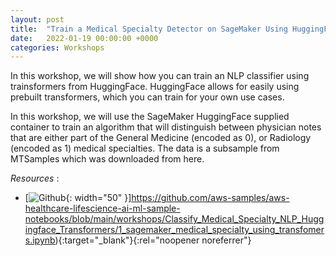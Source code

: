 ```yaml
---
layout: post
title:  "Train a Medical Specialty Detector on SageMaker Using HuggingFace."
date:   2022-01-19 00:00:00 +0000
categories: Workshops
---
```


In this workshop, we will show how you can train an NLP classifier using trainsformers from HuggingFace. HuggingFace allows for easily using prebuilt transformers, which you can train for your own use cases.

In this workshop, we will use the SageMaker HuggingFace supplied container to train an algorithm that will distinguish between physician notes that are either part of the General Medicine (encoded as 0), or Radiology (encoded as 1) medical specialties. The data is a subsample from MTSamples which was downloaded from here.


*Resources* :

* [![Github](https://github.githubassets.com/images/modules/logos_page/GitHub-Mark.png){: width="50" }]https://github.com/aws-samples/aws-healthcare-lifescience-ai-ml-sample-notebooks/blob/main/workshops/Classify_Medical_Specialty_NLP_Huggingface_Transformers/1_sagemaker_medical_specialty_using_transfomers.ipynb){:target="_blank"}{:rel="noopener noreferrer"}
